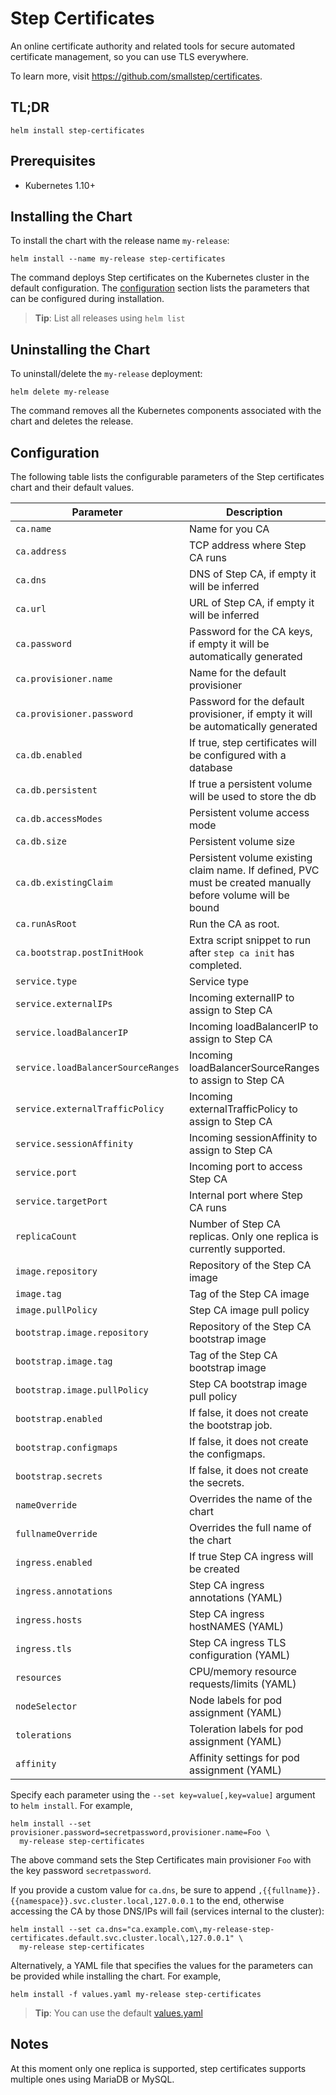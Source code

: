 # Step Certificates

An online certificate authority and related tools for secure automated
certificate management, so you can use TLS everywhere.

To learn more, visit <https://github.com/smallstep/certificates>.

## TL;DR

```console
helm install step-certificates
```

## Prerequisites

-   Kubernetes 1.10+

## Installing the Chart

To install the chart with the release name `my-release`:

```console
helm install --name my-release step-certificates
```

The command deploys Step certificates on the Kubernetes cluster in the default
configuration. The [configuration](#configuration) section lists the parameters
that can be configured during installation.

> **Tip**: List all releases using `helm list`

## Uninstalling the Chart

To uninstall/delete the `my-release` deployment:

```console
helm delete my-release
```

The command removes all the Kubernetes components associated with the chart and
deletes the release.

## Configuration

The following table lists the configurable parameters of the Step certificates
chart and their default values.

| Parameter                           | Description                                                                                                 | Default                       |
| ----------------------------------- | ----------------------------------------------------------------------------------------------------------- | ----------------------------- |
| `ca.name`                           | Name for you CA                                                                                             | `Step Certificates`           |
| `ca.address`                        | TCP address where Step CA runs                                                                              | `:9000`                       |
| `ca.dns`                            | DNS of Step CA, if empty it will be inferred                                                                | `""`                          |
| `ca.url`                            | URL of Step CA, if empty it will be inferred                                                                | `""`                          |
| `ca.password`                       | Password for the CA keys, if empty it will be automatically generated                                       | `""`                          |
| `ca.provisioner.name`               | Name for the default provisioner                                                                            | `admin`                       |
| `ca.provisioner.password`           | Password for the default provisioner, if empty it will be automatically generated                           | `""`                          |
| `ca.db.enabled`                     | If true, step certificates will be configured with a database                                               | `true`                        |
| `ca.db.persistent`                  | If true a persistent volume will be used to store the db                                                    | `true`                        |
| `ca.db.accessModes`                 | Persistent volume access mode                                                                               | `["ReadWriteOnce"]`           |
| `ca.db.size`                        | Persistent volume size                                                                                      | `10Gi`                        |
| `ca.db.existingClaim`               | Persistent volume existing claim name. If defined, PVC must be created manually before volume will be bound | `""`                          |
| `ca.runAsRoot`                      | Run the CA as root.                                                                                         | `false`                       |
| `ca.bootstrap.postInitHook`         | Extra script snippet to run after `step ca init` has completed.                                             | `""`                          |
| `service.type`                      | Service type                                                                                                | `ClusterIP`                   |
| `service.externalIPs`               | Incoming externalIP to assign to Step CA                                                                    | `[]`                          |
| `service.loadBalancerIP`            | Incoming loadBalancerIP to assign to Step CA                                                                | `""`                          |
| `service.loadBalancerSourceRanges`  | Incoming loadBalancerSourceRanges to assign to Step CA                                                      | `[]`                          |
| `service.externalTrafficPolicy`     | Incoming externalTrafficPolicy to assign to Step CA                                                         | `""`                          |
| `service.sessionAffinity`           | Incoming sessionAffinity to assign to Step CA                                                               | `""`                          |
| `service.port`                      | Incoming port to access Step CA                                                                             | `443`                         |
| `service.targetPort`                | Internal port where Step CA runs                                                                            | `9000`                        |
| `replicaCount`                      | Number of Step CA replicas. Only one replica is currently supported.                                        | `1`                           |
| `image.repository`                  | Repository of the Step CA image                                                                             | `smallstep/step-ca`           |
| `image.tag`                         | Tag of the Step CA image                                                                                    | `latest`                      |
| `image.pullPolicy`                  | Step CA image pull policy                                                                                   | `IfNotPresent`                |
| `bootstrap.image.repository`        | Repository of the Step CA bootstrap image                                                                   | `smallstep/step-ca-bootstrap` |
| `bootstrap.image.tag`               | Tag of the Step CA bootstrap image                                                                          | `latest`                      |
| `bootstrap.image.pullPolicy`        | Step CA bootstrap image pull policy                                                                         | `IfNotPresent`                |
| `bootstrap.enabled`                 | If false, it does not create the bootstrap job.                                                             | `true`                        |
| `bootstrap.configmaps`              | If false, it does not create the configmaps.                                                                | `true`                        |
| `bootstrap.secrets`                 | If false, it does not create the secrets.                                                                   | `true`                        |
| `nameOverride`                      | Overrides the name of the chart                                                                             | `""`                          |
| `fullnameOverride`                  | Overrides the full name of the chart                                                                        | `""`                          |
| `ingress.enabled`                   | If true Step CA ingress will be created                                                                     | `false`                       |
| `ingress.annotations`               | Step CA ingress annotations (YAML)                                                                          | `{}`                          |
| `ingress.hosts`                     | Step CA ingress hostNAMES (YAML)                                                                            | `[]`                          |
| `ingress.tls`                       | Step CA ingress TLS configuration (YAML)                                                                    | `[]`                          |
| `resources`                         | CPU/memory resource requests/limits (YAML)                                                                  | `{}`                          |
| `nodeSelector`                      | Node labels for pod assignment (YAML)                                                                       | `{}`                          |
| `tolerations`                       | Toleration labels for pod assignment (YAML)                                                                 | `[]`                          |
| `affinity`                          | Affinity settings for pod assignment (YAML)                                                                 | `{}`                          |

Specify each parameter using the `--set key=value[,key=value]` argument to `helm
install`. For example,

```console
helm install --set provisioner.password=secretpassword,provisioner.name=Foo \
  my-release step-certificates
```

The above command sets the Step Certificates main provisioner `Foo` with the key
password `secretpassword`.

If you provide a custom value for `ca.dns`, be sure to append
`,{{fullname}}.{{namespace}}.svc.cluster.local,127.0.0.1` to the end, otherwise
accessing the CA by those DNS/IPs will fail (services internal to the cluster):

```console
helm install --set ca.dns="ca.example.com\,my-release-step-certificates.default.svc.cluster.local\,127.0.0.1" \
  my-release step-certificates
```

Alternatively, a YAML file that specifies the values for the parameters can be
provided while installing the chart. For example,

```console
helm install -f values.yaml my-release step-certificates
```

> **Tip**: You can use the default [values.yaml](values.yaml)

## Notes

At this moment only one replica is supported, step certificates supports
multiple ones using MariaDB or MySQL.
